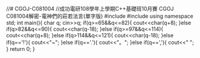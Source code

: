 //# CGOJ-C081004
//成功電研108學年上學期C++基礎班10月賽 CGOJ C081004解密-電神們的莊若法言(單字版) 
#include<iostream>
#include<string>
using namespace std;
int main(){
	char q;
	cin>>q;
		if(q>=65&&q<=82){
			cout<<char(q+8);
		}else if(q>82&&q<=90){
			cout<<char(q-18);
		}else if(q>=97&&q<=114){
			cout<<char(q+8);
		}else if(q>114&&q<=121){
			cout<<char(q-18);
		}else if(q=='!'){
			cout<<"~";
		}else if(q=='.'){
			cout<<"。";
		}else if(q==','){
			cout<<" ";
		}
	return 0;
}
